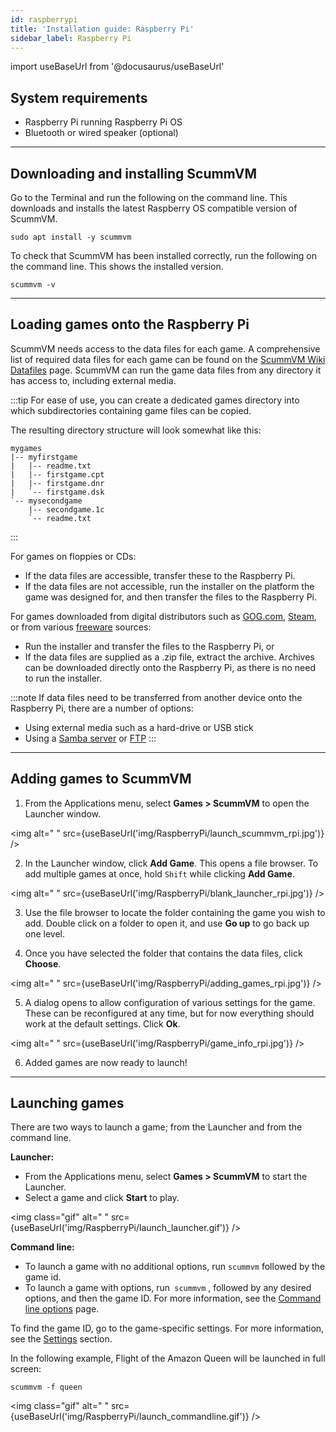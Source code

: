 ```yaml
---
id: raspberrypi
title: 'Installation guide: Raspberry Pi'
sidebar_label: Raspberry Pi
---
```


import useBaseUrl from '@docusaurus/useBaseUrl'

## System requirements
- Raspberry Pi running Raspberry Pi OS
- Bluetooth or wired speaker (optional)

---
## Downloading and installing ScummVM

Go to the Terminal and run the following on the command line. This downloads and installs the latest Raspberry OS compatible version of ScummVM. 

```
sudo apt install -y scummvm
```

To check that ScummVM has been installed correctly, run the following on the command line. This shows the installed version. 
```
scummvm -v
```

---
## Loading games onto the Raspberry Pi

ScummVM needs access to the data files for each game. A comprehensive list of required data files for each game can be found on the [ScummVM Wiki Datafiles](https://wiki.scummvm.org/index.php?title=Datafiles) page. ScummVM can run the game data files from any directory it has access to, including external media. 

:::tip
For ease of use, you can create a dedicated games directory into which subdirectories containing game files can be copied. 

The resulting directory structure will look somewhat like this:

````
mygames
|-- myfirstgame
|   |-- readme.txt
|   |-- firstgame.cpt
|   |-- firstgame.dnr
|   `-- firstgame.dsk
`-- mysecondgame
    |-- secondgame.1c
    `-- readme.txt
````
::: 

For games on floppies or CDs:
- If the data files are accessible, transfer these to the Raspberry Pi.
- If the data files are not accessible, run the installer on the platform the game was designed for, and then transfer the files to the Raspberry Pi.

For games downloaded from digital distributors such as [GOG.com](gog.com), [Steam](https://store.steampowered.com), or from various [freeware](https://wiki.scummvm.org/index.php?title=Where_to_get_the_games#Freeware_Games) sources:
- Run the installer and transfer the files to the Raspberry Pi, or
- If the data files are supplied as a .zip file, extract the archive. Archives can be downloaded directly onto the Raspberry Pi, as there is no need to run the installer. 

:::note
If data files need to be transferred from another device onto the Raspberry Pi, there are a number of options:
- Using external media such as a hard-drive or USB stick
- Using a [Samba server](https://pimylifeup.com/raspberry-pi-samba/) or  [FTP](https://www.raspberrypi.org/documentation/remote-access/ftp.md)
:::
---

## Adding games to ScummVM


1. From the Applications menu, select **Games&nbsp;>&nbsp;ScummVM** to open the Launcher window.

<img
  alt=" "
  src={useBaseUrl('img/RaspberryPi/launch_scummvm_rpi.jpg')}
/>

2. In the Launcher window, click **Add Game**. This opens a file browser. To add multiple games at once, hold ```Shift``` while clicking **Add Game**.

<img
  alt=" "
  src={useBaseUrl('img/RaspberryPi/blank_launcher_rpi.jpg')}
/>

3. Use the file browser to locate the folder containing the game you wish to add. Double click on a folder to open it, and use **Go up** to go back up one level. 


4. Once you have selected the folder that contains the data files, click **Choose**. 

<img
  alt=" "
  src={useBaseUrl('img/RaspberryPi/adding_games_rpi.jpg')}
/>

5.  A dialog opens to allow configuration of various settings for the game. These can be reconfigured at any time, but for now everything should work at the default settings. Click **Ok**. 

<img
  alt=" "
  src={useBaseUrl('img/RaspberryPi/game_info_rpi.jpg')}
/>

6. Added games are now ready to launch!

---

## Launching games

There are two ways to launch a game; from the Launcher and from the command line. 

**Launcher:** 
-	From the Applications menu, select **Games&nbsp;>&nbsp;ScummVM** to start the Launcher. 
- Select a game and click **Start** to play. 

<img
  class="gif" 
  alt=" "
  src={useBaseUrl('img/RaspberryPi/launch_launcher.gif')}
/>

**Command line:** 
- To launch a game with no additional options, run ```scummvm``` followed by the game id.   
- To launch a game with options, run``` scummvm``` , followed by any desired options, and then the game ID. For more information, see the [Command line options](../advanced/command_line) page.

To find the game ID, go to the game-specific settings. For more information, see the [Settings](#config) section.

In the following example, Flight of the Amazon Queen will be launched in full screen:

```
scummvm -f queen
```

<img
  class="gif" 
  alt=" "
  src={useBaseUrl('img/RaspberryPi/launch_commandline.gif')}
/>

